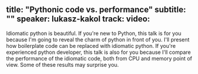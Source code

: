 title: "Pythonic code vs. performance"
subtitle: ""
speaker: lukasz-kakol
track: 
video:
---
Idiomatic python is beautiful.
If you're new to Python, this talk is for you because I'm going to reveal the charm of python in front of you. I'll present how boilerplate code can be replaced with idiomatic python.
If you're experienced python developer, this talk is also for you because I'll compare the performance of the idiomatic code, both from CPU and memory point of view. Some of these results may surprise you.
